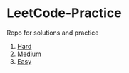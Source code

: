 # LeetCode-Practice

Repo for solutions and practice

1. [Hard](https://github.com/druvdub/LeetCode-Practice/issues/1)
2. [Medium](https://github.com/druvdub/LeetCode-Practice/issues/2)
3. [Easy](https://github.com/druvdub/LeetCode-Practice/issues/3)


